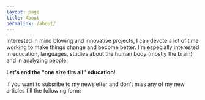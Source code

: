 ```yaml
---
layout: page
title: About
permalink: /about/
---
```


Interested in mind blowing and innovative projects, I can devote a lot of time working to make things change and become better. I'm especially interested in education, languages, studies about the human body (mostly the brain) and in analyzing people.

**Let's end the "one size fits all" education!**

if you want to subsribe to my newsletter and don't miss any of my new articles fill the following form:
